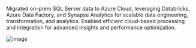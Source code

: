 Migrated on-prem SQL Server data to Azure Cloud, leveraging Databricks, Azure Data Factory, and Synapse Analytics for scalable data engineering, transformation, and analytics. Enabled efficient cloud-based processing and integration for advanced insights and performance optimization.

![image](https://github.com/sam-khare/DataMigration_And_AzureEngineering/assets/102385179/14377a42-fcb2-4d59-972e-5fd4ae5f39e2)

